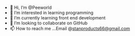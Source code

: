 - 👋 Hi, I’m @Peeworld
- 👀 I’m interested in learning programming
- 🌱 I’m currently learning front end development
- 💞️ I’m looking to collaborate on GitHub
- 📫 How to reach me ...Email @stanproducts66@gmail.com

<!---
Peeworld/Peeworld is a ✨ special ✨ repository because its `README.md` (this file) appears on your GitHub profile.
You can click the Preview link to take a look at your changes.
--->
